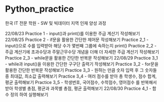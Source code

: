 # Python_practice
한국 IT 전문 학원 - SW 및 빅데이터 지역 인재 양성 과정

22/08/23
  Practice 1 - input()과 print()를 이용한 주급 계산기 작성해보기
22/08/25
  Practice 2 - if문을 활용한 간단한 제어문 작성해보기
  Practice 2_1 - input()으로 수를 입력받아 해당 수가 몇번째 그룹에 속하는지 print()
  Practice 2_2 - 주급 계산기에 초과수당과 주말근무수당 개념을 더해 더 자세한 주급 계산기 작성해보기
  Practice 2_3 - while문을 활용한 간단한 반복문 작성해보기
22/08/29
  Practice 3_1 - while과 input()을 이용한 간단한 구구단 출력기 작성해보기
  Practice 3_2 - for문을 활용한 간단한 반복문 작성해보기
  Practice 3_3 - 원하는 만큼 숫자 입력 후 그 숫자들 중 최대값, 최소값 출력해보기
  Practice 3_4 - 여러 점수를 받아 총 학생수, 점수 합계, 평균 출력해보기
  Practice 3_5 - 학생번호, 국어점수, 수학점수, 영어점수 를 반복해서 받아 학생별 총점, 평균과 과목별 총점, 평균 출력해보기
22/08/30
  Practice 4_1 - 함수 정의 하여 실행해보기
